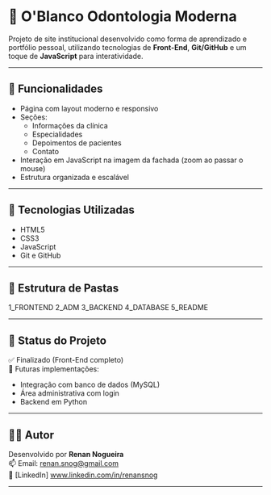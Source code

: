 # 🦷 O'Blanco Odontologia Moderna

Projeto de site institucional desenvolvido como forma de aprendizado e portfólio pessoal, utilizando tecnologias de **Front-End**, **Git/GitHub** e um toque de **JavaScript** para interatividade.

---

## 🚀 Funcionalidades

- Página com layout moderno e responsivo
- Seções:
  - Informações da clínica
  - Especialidades
  - Depoimentos de pacientes
  - Contato
- Interação em JavaScript na imagem da fachada (zoom ao passar o mouse)
- Estrutura organizada e escalável

---

## 🧰 Tecnologias Utilizadas

- HTML5
- CSS3
- JavaScript
- Git e GitHub

---

## 📂 Estrutura de Pastas
1_FRONTEND
2_ADM
3_BACKEND
4_DATABASE
5_README

---

## 📌 Status do Projeto

✅ Finalizado (Front-End completo)  
🔧 Futuras implementações:  
- Integração com banco de dados (MySQL)  
- Área administrativa com login  
- Backend em Python

---

## 👨‍💻 Autor

Desenvolvido por **Renan Nogueira**  
📫 Email: renan.snog@gmail.com  
🔗 [LinkedIn] www.linkedin.com/in/renansnog

---


